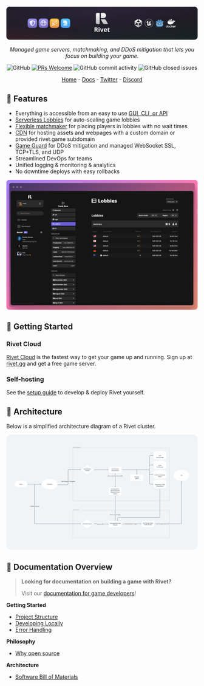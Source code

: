 <p align="center">
  <img alt="rivet_logo" src="./media/banner.png">
</p>

<p align="center">
  <i>Managed game servers, matchmaking, and DDoS mitigation that lets you focus on building your game.</i>
</p>

<p align="center">
  <img alt="GitHub" src="https://img.shields.io/github/license/rivet-gg/rivet?style=flat-square">
  <a href='http://makeapullrequest.com'><img alt='PRs Welcome' src='https://img.shields.io/badge/PRs-welcome-brightgreen.svg?style=flat-square'/></a>
  <img alt="GitHub commit activity" src="https://img.shields.io/github/commit-activity/m/rivet-gg/rivet?style=flat-square"/>
  <img alt="GitHub closed issues" src="https://img.shields.io/github/issues-closed/rivet-gg/rivet?style=flat-square"/>
</p>

<p align="center">
  <a href="https://rivet.gg/">Home</a> - <a href="https://docs.rivet.gg/">Docs</a> - <a href="https://twitter.com/rivet_gg">Twitter</a> - <a href="https://discord.gg/BG2vqsJczH">Discord</a>
</p>


## 👾 Features

- Everything is accessible from an easy to use [GUI, CLI, or API](https://docs.rivet.gg/general/gui-cli-api)
- [Serverless Lobbies](https://docs.rivet.gg/serverless-lobbies/introduction) for auto-scaling game lobbies
- [Flexible matchmaker](https://docs.rivet.gg/matchmaker/introduction) for placing players in lobbies with no wait times
- [CDN](https://docs.rivet.gg/cdn/introduction) for hosting assets and webpages with a custom domain or provided rivet.game subdomain
- [Game Guard](https://docs.rivet.gg/serverless-lobbies/concepts/game-guard) for DDoS mitigation and managed WebSocket SSL, TCP+TLS, and UDP
- Streamlined DevOps for teams
- Unified logging & monitoring & analytics
- No downtime deploys with easy rollbacks

<p align="center">
  <img alt="rivet_screenshot" src="./media/splash_screenshot.png">
</p>

## 🚀 Getting Started

### Rivet Cloud

[Rivet Cloud](https://rivet.gg) is the fastest way to get your game up and running. Sign up at [rivet.gg](https://rivet.gg) and get a free game server.

### Self-hosting

See the [setup guide](/docs/getting_started/DEVELOPING_LOCALLY.md) to develop & deploy Rivet yourself.

## 📐 Architecture

Below is a simplified architecture diagram of a Rivet cluster.

![Architecture](/media/simplified_architecture.png)

## 📖 Documentation Overview

> **Looking for documentation on building a game with Rivet?**
> 
> Visit our [documentation for game developers](https://docs.rivet.gg/)!

**Getting Started**

- [Project Structure](/docs/getting_started/PROJECT_STRUCTURE.md)
- [Developing Locally](/docs/getting_started/DEVELOPING_LOCALLY.md)
- [Error Handling](/docs/libraries/chirp/ERROR_HANDLING.md)

**Philosophy**

- [Why open source](/docs/philosophy/WHY_OPEN_SOURCE.md)

**Architecture**

- [Software Bill of Materials](/docs/infrastructure/SBOM.md)

